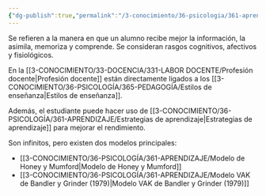 ```yaml
---
{"dg-publish":true,"permalink":"/3-conocimiento/36-psicologia/361-aprendizaje/estilos-de-aprendizaje/"}
---
```


Se refieren a la manera en que un alumno recibe mejor la información, la asimila, memoriza y comprende. Se consideran rasgos cognitivos, afectivos y fisiológicos.

En la [[3-CONOCIMIENTO/33-DOCENCIA/331-LABOR DOCENTE/Profesión docente\|Profesión docente]] están directamente ligados a los [[3-CONOCIMIENTO/36-PSICOLOGÍA/365-PEDAGOGÍA/Estilos de enseñanza\|Estilos de enseñanza]].

Además, el estudiante puede hacer uso de [[3-CONOCIMIENTO/36-PSICOLOGÍA/361-APRENDIZAJE/Estrategias de aprendizaje\|Estrategias de aprendizaje]] para mejorar el rendimiento.

Son infinitos, pero existen dos modelos principales:
- [[3-CONOCIMIENTO/36-PSICOLOGÍA/361-APRENDIZAJE/Modelo de Honey y Mumford\|Modelo de Honey y Mumford]]
- [[3-CONOCIMIENTO/36-PSICOLOGÍA/361-APRENDIZAJE/Modelo VAK de Bandler y Grinder (1979)\|Modelo VAK de Bandler y Grinder (1979)]]